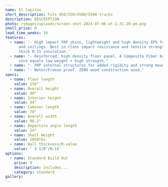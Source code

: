 ```yaml
---
name: El Capitan
short_description: Fits 450/550/4500/5500 trucks
description: DESCRIPTION
photo: /images/uploads/screen-shot-2024-07-06-at-1.31.20-pm.png
shell_price: 0
lead_time_weeks: 16
features:
  - name: '- High impact FRP skins, lightweight and high density EPS foam for walls
      and ceilings. Best in class impact resistance and tensile strength. 3-1/8"
      thick R-15 insulation.'
  - name: "- Reinforced, high density floor panel. A Composite Fiber board/honeycomb
      core equals low weight + high strength."
  - name: "- FRP internal structures for added rigidity and strong mounting points."
  - name: "- Water/Freeze proof. ZERO wood construction used."
specs:
  - name: Floor length
    value: 156"
  - name: Overall height
    value: 90"
  - name: Interior height
    value: 84"
  - name: Cabover length
    value: 78"
  - name: Overall width
    value: 96.2"
  - name: Departure angle length
    value: 24"
  - name: Shell Weight
    value: 1850lbs
  - name: Wall thickness/R-value
    value: ' 3 1/8"/R-15'
options:
  - name: Standard Build Out
    price: 0
    description: includes...
    category: standard
gallery:
---
```

